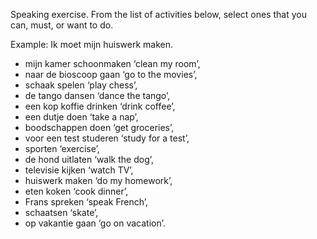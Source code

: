 Speaking exercise. From the list of activities below, select ones that you can, must, or want to do.

Example: Ik moet mijn huiswerk maken.

- mijn kamer schoonmaken ‘clean my room’, 
- naar de bioscoop gaan ‘go to the movies’, 
- schaak spelen ‘play chess’, 
- de tango dansen ‘dance the tango’, 
- een kop koffie drinken ‘drink coffee’, 
- een dutje doen ‘take a nap’, 
- boodschappen doen ‘get groceries’, 
- voor een test studeren ‘study for a test’, 
- sporten ‘exercise’, 
- de hond uitlaten ‘walk the dog’, 
- televisie kijken ‘watch TV’, 
- huiswerk maken ‘do my homework’, 
- eten koken ‘cook dinner’, 
- Frans spreken ‘speak French’, 
- schaatsen ‘skate’, 
- op vakantie gaan ‘go on vacation’.

